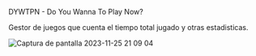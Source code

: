 DYWTPN - Do You Wanna To Play Now?

Gestor de juegos que cuenta el tiempo total jugado y otras estadisticas.

![Captura de pantalla 2023-11-25 21 09 04](https://github.com/MauroMasciar/DYWTPN/assets/1477277/e4f27b10-3a12-405b-a11c-bf6304f9b475)
